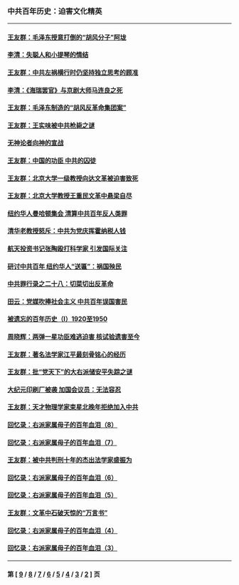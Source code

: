 ### 中共百年历史：迫害文化精英
---
#### [王友群：毛泽东授意打倒的“胡风分子”阿垅](../../pages/nf1176111/n13592541.md?02230430) 
#### [李清：失聪人和小提琴的情结](../../pages/nf1176111/n13459280.md?02230430) 
#### [王友群：中共左祸横行时仍坚持独立思考的顾准](../../pages/nf1176111/n13444722.md?02230430) 
#### [李清：《海瑞罢官》与京剧大师马连良之死](../../pages/nf1176111/n13412316.md?02230430) 
#### [王友群：毛泽东制造的“胡风反革命集团案”](../../pages/nf1176111/n13324909.md?02230430) 
#### [王友群：王实味被中共枪毙之谜](../../pages/nf1176111/n13307502.md?02230430) 
#### [无神论者向神的宣战](../../pages/nf1176111/n13281535.md?02230430) 
#### [王友群：中国的功臣 中共的囚徒](../../pages/nf1176111/n13291790.md?02230430) 
#### [王友群：北京大学一级教授向达文革被迫害致死](../../pages/nf1176111/n13150966.md?02230430) 
#### [王友群：北京大学教授王重民文革中悬梁自尽](../../pages/nf1176111/n13084645.md?02230430) 
#### [纽约华人曼哈顿集会 清算中共百年反人类罪](../../pages/nf1176111/n13084157.md?02230430) 
#### [清华老教授怒斥：中共为党庆挥霍纳税人钱](../../pages/nf1176111/n13071430.md?02230430) 
#### [航天投资书记张陶殴打科学家 引发国际关注](../../pages/nf1176111/n13069132.md?02230430) 
#### [研讨中共百年 纽约华人“送匾”：祸国殃民](../../pages/nf1176111/n13057367.md?02230430) 
#### [中共罪行录之二十八：切菜切出反革命](../../pages/nf1176111/n13030600.md?02230430) 
#### [田云：党媒吹捧社会主义 中共百年误国害民](../../pages/nf1176111/n13006682.md?02230430) 
#### [被遗忘的百年历史（I）1920至1950](../../pages/nf1176111/n12986411.md?02230430) 
#### [周晓辉：两弹一星功臣难逃迫害 核试验遗害至今](../../pages/nf1176111/n12974997.md?02230430) 
#### [王友群：著名法学家江平最刻骨铭心的经历](../../pages/nf1176111/n12970787.md?02230430) 
#### [王友群：批“党天下”的大右派储安平失踪之谜](../../pages/nf1176111/n12954229.md?02230430) 
#### [大纪元印刷厂被袭 加国会议员：无法容忍](../../pages/nf1176111/n12883028.md?02230430) 
#### [王友群：天才物理学家束星北晚年拒绝加入中共](../../pages/nf1176111/n12792913.md?02230430) 
#### [回忆录：右派家属母子的百年血泪（8）](../../pages/nf1176111/n12706196.md?02230430) 
#### [回忆录：右派家属母子的百年血泪（7）](../../pages/nf1176111/n12706191.md?02230430) 
#### [王友群：被中共判刑十年的杰出法学家盛振为](../../pages/nf1176111/n12706141.md?02230430) 
#### [回忆录：右派家属母子的百年血泪（6）](../../pages/nf1176111/n12698863.md?02230430) 
#### [回忆录：右派家属母子的百年血泪（5）](../../pages/nf1176111/n12692515.md?02230430) 
#### [王友群：文革中石破天惊的“万言书”](../../pages/nf1176111/n12690994.md?02230430) 
#### [回忆录：右派家属母子的百年血泪（4）](../../pages/nf1176111/n12686410.md?02230430) 
#### [回忆录：右派家属母子的百年血泪（3）](../../pages/nf1176111/n12683820.md?02230430) 

---
#### 第 [ [9](./9.md?02230430) / [8](./8.md?02230430) / [7](./7.md?02230430) / [6](./6.md?02230430) / [5](./5.md?02230430) / [4](./4.md?02230430) / [3](./3.md?02230430) / [2](./2.md?02230430) ] 页
